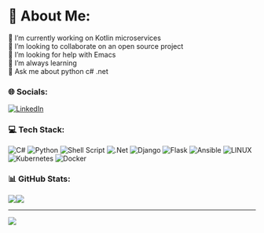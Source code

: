 # 💫 About Me:
🔭 I’m currently working on Kotlin microservices<br>👯 I’m looking to collaborate on an open source project<br>🤝 I’m looking for help with Emacs<br>🌱 I’m always learning<br>💬 Ask me about python c# .net <br>


### 🌐 Socials:
[![LinkedIn](https://img.shields.io/badge/LinkedIn-%230077B5.svg?logo=linkedin&logoColor=white)](https://linkedin.com/in/lucasbonanni/) 

### 💻 Tech Stack:
![C#](https://img.shields.io/badge/c%23-%23239120.svg?style=for-the-badge&logo=c-sharp&logoColor=white)  ![Python](https://img.shields.io/badge/python-3670A0?style=for-the-badge&logo=python&logoColor=ffdd54) ![Shell Script](https://img.shields.io/badge/shell_script-%23121011.svg?style=for-the-badge&logo=gnu-bash&logoColor=white)  ![.Net](https://img.shields.io/badge/.NET-5C2D91?style=for-the-badge&logo=.net&logoColor=white) ![Django](https://img.shields.io/badge/django-%23092E20.svg?style=for-the-badge&logo=django&logoColor=white) ![Flask](https://img.shields.io/badge/flask-%23000.svg?style=for-the-badge&logo=flask&logoColor=white)  ![Ansible](https://img.shields.io/badge/ansible-%231A1918.svg?style=for-the-badge&logo=ansible&logoColor=white) ![LINUX](https://img.shields.io/badge/Linux-FCC624?style=for-the-badge&logo=linux&logoColor=black) ![Kubernetes](https://img.shields.io/badge/kubernetes-%23326ce5.svg?style=for-the-badge&logo=kubernetes&logoColor=white) ![Docker](https://img.shields.io/badge/docker-%230db7ed.svg?style=for-the-badge&logo=docker&logoColor=white) 
### 📊 GitHub Stats:
![](https://github-readme-stats.vercel.app/api?username=lucasbonanni&theme=tokyonight&hide_border=false&include_all_commits=false&count_private=false)![](https://github-readme-streak-stats.herokuapp.com/?user=lucasbonanni&theme=tokyonight&hide_border=false)<br/>



---
[![](https://visitcount.itsvg.in/api?id=lucasbonanni&icon=0&color=0)](https://visitcount.itsvg.in)

<!-- Proudly created with GPRM ( https://gprm.itsvg.in ) -->
